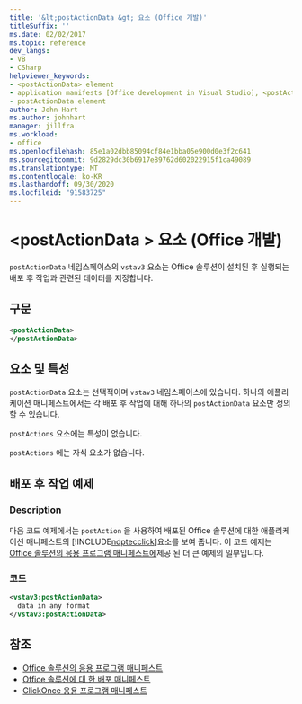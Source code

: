 ```yaml
---
title: '&lt;postActionData &gt; 요소 (Office 개발)'
titleSuffix: ''
ms.date: 02/02/2017
ms.topic: reference
dev_langs:
- VB
- CSharp
helpviewer_keywords:
- <postActionData> element
- application manifests [Office development in Visual Studio], <postActionData> element
- postActionData element
author: John-Hart
ms.author: johnhart
manager: jillfra
ms.workload:
- office
ms.openlocfilehash: 85e1a02dbb85094cf84e1bba05e900d0e3f2c641
ms.sourcegitcommit: 9d2829dc30b6917e89762d602022915f1ca49089
ms.translationtype: MT
ms.contentlocale: ko-KR
ms.lasthandoff: 09/30/2020
ms.locfileid: "91583725"
---
```

# <a name="ltpostactiondatagt-element-office-development"></a>&lt;postActionData &gt; 요소 (Office 개발)
  `postActionData` 네임스페이스의 `vstav3` 요소는 Office 솔루션이 설치된 후 실행되는 배포 후 작업과 관련된 데이터를 지정합니다.

## <a name="syntax"></a>구문

```xml
<postActionData>
</postActionData>
```

## <a name="elements-and-attributes"></a>요소 및 특성
 `postActionData` 요소는 선택적이며 `vstav3` 네임스페이스에 있습니다. 하나의 애플리케이션 매니페스트에서는 각 배포 후 작업에 대해 하나의 `postActionData` 요소만 정의할 수 있습니다.

 `postActions` 요소에는 특성이 없습니다.

 `postActions` 에는 자식 요소가 없습니다.

## <a name="post-deployment-action-example"></a>배포 후 작업 예제

### <a name="description"></a>Description
 다음 코드 예제에서는 `postAction` 을 사용하여 배포된 Office 솔루션에 대한 애플리케이션 매니페스트의 [!INCLUDE[ndptecclick](../vsto/includes/ndptecclick-md.md)]요소를 보여 줍니다. 이 코드 예제는 [Office 솔루션의 응용 프로그램 매니페스트에](../vsto/application-manifests-for-office-solutions.md)제공 된 더 큰 예제의 일부입니다.

### <a name="code"></a>코드

```xml
<vstav3:postActionData>
  data in any format
</vstav3:postActionData>
```

## <a name="see-also"></a>참조

- [Office 솔루션의 응용 프로그램 매니페스트](../vsto/application-manifests-for-office-solutions.md)
- [Office 솔루션에 대 한 배포 매니페스트](../vsto/deployment-manifests-for-office-solutions.md)
- [ClickOnce 응용 프로그램 매니페스트](../deployment/clickonce-application-manifest.md)
